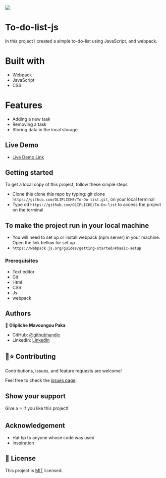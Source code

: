 ![](https://img.shields.io/badge/Microverse-blueviolet)

# To-do-list-js
In this project I created a simple to-do-list using JavaScript, and webpack.

# Built with
- Webpack
- JavaScript
- CSS

# Features
- Adding a new task
- Removing a task
- Storing data in the local storage



## Live Demo
- [Live Demo Link](https://olipliche.github.io/To-Do-list/)

## Getting started
To get a local copy of this project, follow these simple steps
- Clone this clone this repo by typing: git clone `https://github.com/OLIPLICHE/To-Do-list.git`, on your local terminal
- Type cd `https://github.com/OLIPLICHE/To-Do-list` to access the project on the terminal

## To make the project run in your local machine
- You will need to set up or install webpack (npm server)  in your machine. Open the link bellow for set up
- `https://webpack.js.org/guides/getting-started/#basic-setup`


### Prerequisites
- Text editor
- Git
- Html
- CSS
- Js
- webpack

## Authors
👤 **Olipliche Mavoungou Paka**
- GitHub: [@githubhandle](https://github.com/OLIPLICHE)
- LinkedIn: [LinkedIn](https://www.linkedin.com/in/olipliche-paka-mavoungou/)


## 🤝⭐️ Contributing

Contributions, issues, and feature requests are welcome!

Feel free to check the [issues page](https://github.com/OLIPLICHE/To-Do-list/issues).

## Show your support

Give a ⭐️ if you like this project!

## Acknowledgement
- Hat tip to anyone whose code was used
- Inspiration
## 📝 License

This project is [MIT](./MIT.md) licensed.